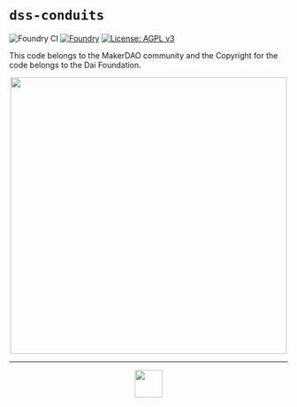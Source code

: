 # `dss-conduits`

![Foundry CI](https://github.com/makerdao/dss-conduits/actions/workflows/ci.yml/badge.svg)
[![Foundry][foundry-badge]][foundry]
[![License: AGPL v3](https://img.shields.io/badge/License-AGPL%20v3-blue.svg)](https://github.com/makerdao/dss-conduits/blob/master/LICENSE)

[foundry]: https://getfoundry.sh/
[foundry-badge]: https://img.shields.io/badge/Built%20with-Foundry-FFDB1C.svg

This code belongs to the MakerDAO community and the Copyright for the code belongs to the Dai Foundation.

<p align="center">
  <img src="https://github.com/makerdao/dss-conduits/assets/44272939/5b24a648-3bfb-4f88-aa01-6f3953201067" height="500" />
</p>

---

<p align="center">
  <img src="https://github.com/makerdao/dss-conduits/assets/44272939/88576038-e2e5-42c8-a8da-fecc2229db0c" height="50" />
</p>
